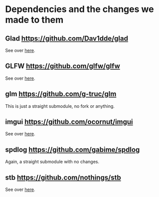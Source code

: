[//]: # (Written by noidawt@gmail.com)
[//]: # (Date: 10.03.2020)

Dependencies and the changes we made to them
============================================

Glad https://github.com/Dav1dde/glad
------------------------------------
See over [here](https://github.com/noidawt/au-glad).

GLFW https://github.com/glfw/glfw
---------------------------------
See over [here](https://github.com/noidawt/glfw).

glm https://github.com/g-truc/glm
---------------------------------
This is just a straight submodule, no fork or anything.

imgui https://github.com/ocornut/imgui
--------------------------------------
See over [here](https://github.com/noidawt/imgui).

spdlog https://github.com/gabime/spdlog
---------------------------------------
Again, a straight submodule with no changes.

stb https://github.com/nothings/stb
-----------------------------------
See over [here](https://github.com/noidawt/stb).
